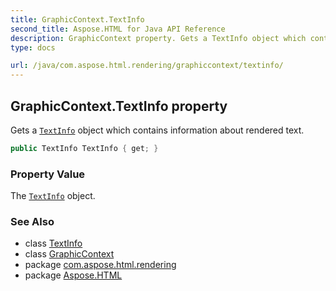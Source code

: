 ```yaml
---
title: GraphicContext.TextInfo
second_title: Aspose.HTML for Java API Reference
description: GraphicContext property. Gets a TextInfo object which contains information about rendered text
type: docs

url: /java/com.aspose.html.rendering/graphiccontext/textinfo/
---
```

## GraphicContext.TextInfo property

Gets a [`TextInfo`](../../textinfo/) object which contains information about rendered text.

```java
public TextInfo TextInfo { get; }
```

### Property Value

The [`TextInfo`](../../textinfo/) object.

### See Also

* class [TextInfo](../../textinfo/)
* class [GraphicContext](../)
* package [com.aspose.html.rendering](../../../com.aspose.html.rendering/)
* package [Aspose.HTML](../../../)
